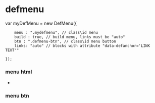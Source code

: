 # defmenu

   var myDefMenu = new DefMenu({
   
        menu : ".mydefmenu", // class\id menu
        build : true, // build menu, links must be "auto"
        btn : ".defmenu-btn", // class\id menu button
        links: "auto" // blocks with attribute "data-defanchor='LINK TEXT'"
	
    });


### menu html
<aside class="defmenu">
	<div class="defmenu-content">
		<ul class="defmenu-nav">
			<li><a class="defmenu-nav__link" href="#"></a></li>
		</ul>
	</div>
</aside>

### menu btn

<div class="defmenu-btn defmenu-btn-closed">
  <span class=""></span>
  <span class=""></span>
  <span class=""></span>
</div>


